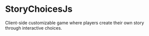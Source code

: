 # StoryChoicesJs
Client-side customizable game where players create their own story through interactive choices.
